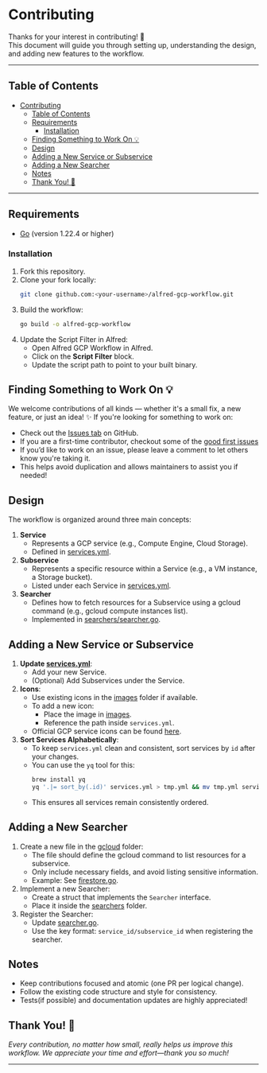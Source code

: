 # Contributing

Thanks for your interest in contributing! 🎉  
This document will guide you through setting up, understanding the design, and adding new features to the workflow.

---

## Table of Contents
- [Contributing](#contributing)
  - [Table of Contents](#table-of-contents)
  - [Requirements](#requirements)
    - [Installation](#installation)
  - [Finding Something to Work On 💡](#finding-something-to-work-on-)
  - [Design](#design)
  - [Adding a New Service or Subservice](#adding-a-new-service-or-subservice)
  - [Adding a New Searcher](#adding-a-new-searcher)
  - [Notes](#notes)
  - [Thank You! 🙏](#thank-you-)

---

## Requirements

- [Go](https://golang.org/doc/install) (version 1.22.4 or higher)

### Installation

1. Fork this repository.
2. Clone your fork locally:
   ```bash
   git clone github.com:<your-username>/alfred-gcp-workflow.git
   ```
3. Build the workflow:
   ```bash
   go build -o alfred-gcp-workflow
   ```
4. Update the Script Filter in Alfred:
    - Open Alfred GCP Workflow in Alfred.
    - Click on the **Script Filter** block.
    - Update the script path to point to your built binary.


## Finding Something to Work On 💡

We welcome contributions of all kinds — whether it's a small fix, a new feature, or just an idea! ✨
If you're looking for something to work on:
- Check out the [Issues tab](https://github.com/dineshgowda24/alfred-gcp-workflow/issues) on GitHub.
- If you are a first-time contributor, checkout some of the [good first issues](https://github.com/dineshgowda24/alfred-gcp-workflow/labels/good%20first%20issue)
- If you’d like to work on an issue, please leave a comment to let others know you're taking it.
- This helps avoid duplication and allows maintainers to assist you if needed!

## Design

The workflow is organized around three main concepts:
1. **Service**
   - Represents a GCP service (e.g., Compute Engine, Cloud Storage).
   - Defined in [services.yml](services.yml).
2. **Subservice**
   - Represents a specific resource within a Service (e.g., a VM instance, a Storage bucket).
   - Listed under each Service in [services.yml](services.yml).
3. **Searcher**
   - Defines how to fetch resources for a Subservice using a gcloud command (e.g., gcloud compute instances list).
   - Implemented in [searchers/searcher.go](searchers/searcher.go).

## Adding a New Service or Subservice

1. **Update [services.yml](services.yml)**:
   - Add your new Service.
   - (Optional) Add Subservices under the Service.
2. **Icons**:
   - Use existing icons in the [images](images/) folder if available.
   - To add a new icon:
      - Place the image in [images](images/).
      - Reference the path inside `services.yml`.
   - Official GCP service icons can be found [here](https://cloud.google.com/icons).
3. **Sort Services Alphabetically**:
   - To keep `services.yml` clean and consistent, sort services by `id` after your changes.
   - You can use the `yq` tool for this:
     ```bash
     brew install yq
     yq '.|= sort_by(.id)' services.yml > tmp.yml && mv tmp.yml services.yml
     ```
   - This ensures all services remain consistently ordered.

## Adding a New Searcher
1. Create a new file in the [gcloud](gcloud/) folder:
   - The file should define the gcloud command to list resources for a subservice.
   - Only include necessary fields, and avoid listing sensitive information.
   - Example: See [firestore.go](gcloud/filestore.go).
2. Implement a new Searcher:
   - Create a struct that implements the `Searcher` interface.
   - Place it inside the [searchers](searchers/) folder.
3. Register the Searcher:
   - Update [searcher.go](searchers/searcher.go).
   - Use the key format: `service_id/subservice_id` when registering the searcher.

## Notes

- Keep contributions focused and atomic (one PR per logical change).
- Follow the existing code structure and style for consistency.
- Tests(if possible) and documentation updates are highly appreciated!


## Thank You! 🙏

*Every contribution, no matter how small, really helps us improve this workflow. We appreciate your time and effort—thank you so much!*

---